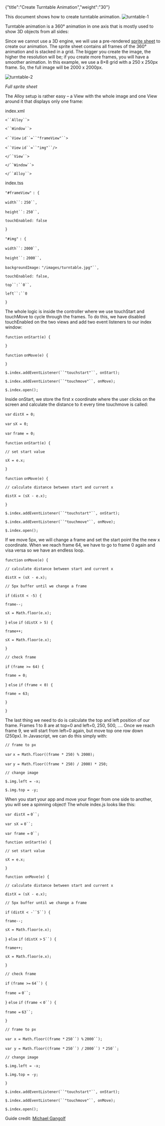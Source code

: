 {"title":"Create Turntable Animation","weight":"30"}

This document shows how to create turntable animation. ![turntable-1](/Images/appc/download/thumbnails/56296120/turntable-1.png)

Turntable animation is a 360° animation in one axis that is mostly used to show 3D objects from all sides:

Since we cannot use a 3D engine, we will use a pre-rendered [sprite sheet](https://en.wikipedia.org/wiki/Sprite_(computer_graphics)) to create our animation. The sprite sheet contains all frames of the 360° animation and is stacked in a grid. The bigger you create the image, the higher the resolution will be; if you create more frames, you will have a smoother animation. In this example, we use a 8×8 grid with a 250 x 250px frame. So, the full image will be 2000 x 2000px.

![turntable-2](/Images/appc/download/attachments/56296120/turntable-2.jpg)

_Full sprite sheet_

The Alloy setup is rather easy – a View with the whole image and one View around it that displays only one frame:

index.xml

`<``Alloy``>`

`<``Window``>`

`<``View`  `id``=``"frameView"``>`

`<``View`  `id``=``"img"``/>`

`</``View``>`

`</``Window``>`

`</``Alloy``>`

index.tss

`"#frameView"` `: {`

`width``:` `250``,`

`height``:` `250``,`

`touchEnabled: false`

`}`

`"#img"` `: {`

`width``:` `2000``,`

`height``:` `2000``,`

`backgroundImage:` `"/images/turntable.jpg"``,`

`touchEnabled: false,`

`top``:``0``,`

`left``:``0`

`}`

The whole logic is inside the controller where we use touchStart and touchMove to cycle through the frames. To do this, we have disabled touchEnabled on the two views and add two event listeners to our index window:

`function` `onStart(e) {`

`}`

`function` `onMove(e) {`

`}`

`$.index.addEventListener(``"touchstart"``, onStart);`

`$.index.addEventListener(``"touchmove"``, onMove);`

`$.index.open();`

Inside onStart, we store the first x coordinate where the user clicks on the screen and calculate the distance to it every time touchmove is called:

`var` `distX = 0;`

`var` `sX = 0;`

`var` `frame = 0;`

`function` `onStart(e) {`

`// set start value`

`sX = e.x;`

`}`

`function` `onMove(e) {`

`// calculate distance between start and current x`

`distX = (sX - e.x);`

`}`

`$.index.addEventListener(``"touchstart"``, onStart);`

`$.index.addEventListener(``"touchmove"``, onMove);`

`$.index.open();`

If we move 5px, we will change a frame and set the start point the the new x coordinate. When we reach frame 64, we have to go to frame 0 again and visa versa so we have an endless loop.

`function` `onMove(e) {`

`// calculate distance between start and current x`

`distX = (sX - e.x);`

`// 5px buffer until we change a frame`

`if` `(distX < -5) {`

`frame--;`

`sX = Math.floor(e.x);`

`}` `else`  `if` `(distX > 5) {`

`frame++;`

`sX = Math.floor(e.x);`

`}`

`// check frame`

`if` `(frame >= 64) {`

`frame = 0;`

`}` `else`  `if` `(frame < 0) {`

`frame = 63;`

`}`

`}`

The last thing we need to do is calculate the top and left position of our frame. Frames 1 to 8 are at top=0 and left=0, 250, 500, …. Once we reach frame 9, we will start from left=0 again, but move top one row down (250px). In Javascript, we can do this simply with:

`// frame to px`

`var` `x = Math.floor((frame * 250) % 2000);`

`var` `y = Math.floor((frame * 250) / 2000) * 250;`

`// change image`

`$.img.left = -x;`

`$.img.top = -y;`

When you start your app and move your finger from one side to another, you will see a spinning object! The whole index.js looks like this:

`var distX =` `0``;`

`var sX =` `0``;`

`var frame =` `0``;`

`function onStart(e) {`

`// set start value`

`sX = e.x;`

`}`

`function onMove(e) {`

`// calculate distance between start and current x`

`distX = (sX - e.x);`

`// 5px buffer until we change a frame`

`if` `(distX < -``5``) {`

`frame--;`

`sX = Math.floor(e.x);`

`}` `else`  `if` `(distX >` `5``) {`

`frame++;`

`sX = Math.floor(e.x);`

`}`

`// check frame`

`if` `(frame >=` `64``) {`

`frame =` `0``;`

`}` `else`  `if` `(frame <` `0``) {`

`frame =` `63``;`

`}`

`// frame to px`

`var x = Math.floor((frame *` `250``) %` `2000``);`

`var y = Math.floor((frame *` `250``) /` `2000``) *` `250``;`

`// change image`

`$.img.left = -x;`

`$.img.top = -y;`

`}`

`$.index.addEventListener(``"touchstart"``, onStart);`

`$.index.addEventListener(``"touchmove"``, onMove);`

`$.index.open();`

Guide credit: [Michael Gangolf](http://github.com/m1ga)
